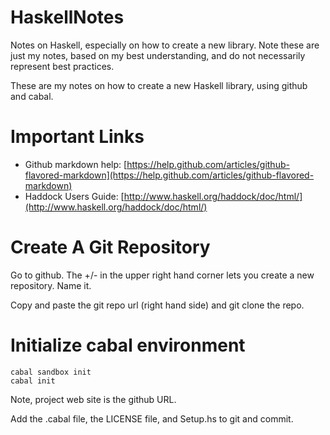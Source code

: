 HaskellNotes
============

Notes on Haskell, especially on how to create a new library.  Note
these are just my notes, based on my best understanding, and do not
necessarily represent best practices.

These are my notes on how to create a new Haskell library, using
github and cabal.

# Important Links

* Github markdown help: [https://help.github.com/articles/github-flavored-markdown](https://help.github.com/articles/github-flavored-markdown)
* Haddock Users Guide: [http://www.haskell.org/haddock/doc/html/](http://www.haskell.org/haddock/doc/html/)

# Create A Git Repository

Go to github.  The +/- in the upper right hand corner lets you create
a new repository.  Name it.

Copy and paste the git repo url (right hand side) and git clone the repo.

# Initialize cabal environment

    cabal sandbox init
    cabal init

Note, project web site is the github URL.

Add the .cabal file, the LICENSE file, and Setup.hs to git and commit.

